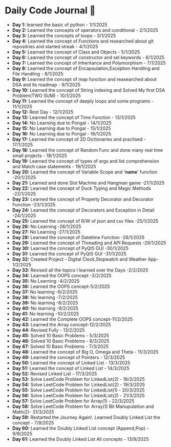 # Daily Code Journal 🚀

- **Day 1:** learned the basic of python - 1/1/2025
- **Day 2:** Learned the concepts of operators and conditional - 2/1/2025
- **Day 3:** Learned the concepts of loops - 3/1/2025
- **Day 4:** Learned the concept of Functions and researched about git repositries and started streak - 4/1/2025
- **Day 5:** Learned the concept of Class and Objects - 5/1/2025
- **Day 6:** Learned the concept of constructor and sel keywords - 6/1/2025
- **Day 7:** Learned the concept of Inheritance and Polymorphism - 7/1/2025
- **Day 8:** Learned the concept of Encapsulation,Exception Handling and File Handling - 8/1/2025
- **Day 9:** Learned the concept of map function and reasearched about DSA and its roadmap - 9/1/2025
- **Day 10:** Learned the concept of String indexing and Solved My first DSA Problem(TWO SUM) - 10/1/2025
- **Day 11:** Learned the concept of deeply loops and some programs - 11/1/2025
- **Day 12:** Rest Day - 12/1/2025
- **Day 13:** Learned the concept of Time Function - 13/1/2025
- **Day 14:** No Learning due to Pongal - 14/1/2025
- **Day 15:** No Learning due to Pongal - 15/1/2025
- **Day 16:** No Learning due to Pongal - 16/1/2025
- **Day 17:** Learned the concept of 2D Dictionaries and practised - 17/1/2025
- **Day 18:** Learned the concept of Random Func and done many real time small projects - 18/1/2025
- **Day 19:** Learned the concept of types of args and list comprehension and Match case statements - 19/1/2025
- **Day 20:** Learned the concept of Variable Scope and '__name__' function -20/1/2025
- **Day 21:** Learned and done Slot Machine and Hangman game -21/1/2025
- **Day 22:** Learned the concept of Duck Typing and Magic Methods -22/1/2025
- **Day 23:** Learned the concept of Property Decorator and Decorator Function -23/1/2025
- **Day 24:** Learned the concept of Decorators and Exception in Detail -24/1/2025
- **Day 25:** Learned the concept of R/W of json and csv files -25/1/2025
- **Day 26:** No Learning -26/1/2025
- **Day 27:** No Learning -27/1/2025
- **Day 28:** Learned the concept of Datetime Function -28/1/2025
- **Day 29:** Learned the concept of Threading and API Requests -29/1/2025
- **Day 30:** Learned the concept of PyQt5 GUI -30/1/2025
- **Day 31:** Learned the concept of PyQt5 GUI -31/1/2025
- **Day 32:** Created Project - Digital Clock,Stopwatch and Weather App-1/2/2025
- **Day 33:** Revised all the topics I learned over the Days -2/2/2025
- **Day 34:** Learned the OOPS concept -3/2/2025
- **Day 35:** No Learning -4/2/2025
- **Day 36:** Learned the OOPS concept-5/2/2025
- **Day 37:** No learning -6/2/2025
- **Day 38:** No learning -7/2/2025
- **Day 39:** No learning -8/2/2025
- **Day 40:** No learning -9/2/2025
- **Day 41:** No learning -10/2/2025
- **Day 42:** Learned the Complete OOPS concept-11/2/2025
- **Day 43:** Learned the Array concept-12/2/2025
- **Day 44:** Revised Fully - 13/2/2025
- **Day 45:** Solved 10 Basic Problems - 5/3/2025
- **Day 46:** Solved 10 Basic Problems - 6/3/2025
- **Day 47:** Solved 10 Basic Problems - 7/3/2025
- **Day 48:** Learned the concept of Big O, Omega and Theta - 11/3/2025
- **Day 49:** Learned the concept of Pointers - 12/3/2025
- **Day 50:** Learned the concept of Linked List - 13/3/2025
- **Day 51:** Learned the concept of Linked List - 14/3/2025
- **Day 52:** Revised Linked List - 17/3/2025
- **Day 53:** Solve LeetCode Problem for LinkedList(2) - 18/3/2025
- **Day 54:** Solve LeetCode Problem for LinkedList(2) - 19/3/2025
- **Day 55:** Solve LeetCode Problem for LinkedList(1) - 20/3/2025
- **Day 56:** Solve LeetCode Problem for LinkedList(2) - 21/3/2025
- **Day 57:** Solve LeetCode Problem for Array(1) - 22/3/2025
- **Day 58:** Solve LeetCode Problem for Array(1) Bit Manupulation and Math(2)- 31/3/2025
- **Day 59:** Restarted the Journey Again!. Learned Doubly Linked List the concept - 7/9/2025
- **Day 60:** Learned the Doubly Linked List concept (Append,Pop) - 9/9/2025
- **Day 61:** Learned the Doubly Linked List All concepts - 13/9/2025


